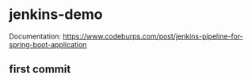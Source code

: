 # jenkins-demo

Documentation: https://www.codeburps.com/post/jenkins-pipeline-for-spring-boot-application
## first commit

